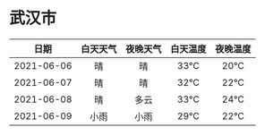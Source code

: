 # 武汉市
|日期|白天天气|夜晚天气|白天温度|夜晚温度|
|:--:|:--:|:--:|:--:|:--:|
|2021-06-06|晴|晴|33℃|20℃|
|2021-06-07|晴|晴|32℃|22℃|
|2021-06-08|晴|多云|33℃|24℃|
|2021-06-09|小雨|小雨|29℃|22℃|
